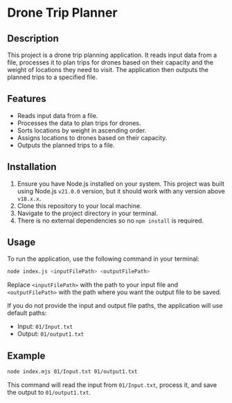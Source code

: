 # Drone Trip Planner

## Description

This project is a drone trip planning application. It reads input data from a file, processes it to plan trips for drones based on their capacity and the weight of locations they need to visit. The application then outputs the planned trips to a specified file.

## Features

- Reads input data from a file.
- Processes the data to plan trips for drones.
- Sorts locations by weight in ascending order.
- Assigns locations to drones based on their capacity.
- Outputs the planned trips to a file.

## Installation

1. Ensure you have Node.js installed on your system. This project was built using Node.js `v21.0.0` version, but it should work with any version above `v18.x.x`.
2. Clone this repository to your local machine.
3. Navigate to the project directory in your terminal.
4. There is no external dependencies so no `npm install` is required.

## Usage

To run the application, use the following command in your terminal:

```bash
node index.js <inputFilePath> <outputFilePath>
```

Replace `<inputFilePath>` with the path to your input file and `<outputFilePath>` with the path where you want the output file to be saved.

If you do not provide the input and output file paths, the application will use default paths:

- Input: `01/Input.txt`
- Output: `01/output1.txt`

## Example

```bash
node index.mjs 01/Input.txt 01/output1.txt
```

This command will read the input from `01/Input.txt`, process it, and save the output to `01/output1.txt`.
